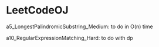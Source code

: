 # LeetCodeOJ
a5_LongestPalindromicSubstring_Medium: to do in O(n) time

a10_RegularExpressionMatching_Hard: to do with dp
